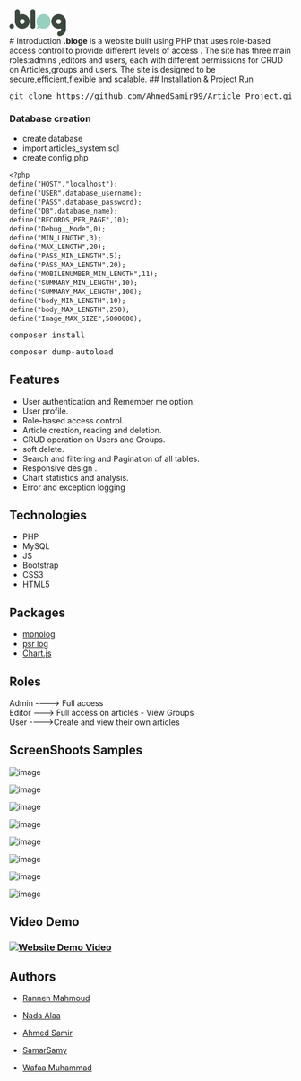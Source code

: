 <div style="display:flex;text-align: center; width:100%">
  <img align="center" src="images/blog1.png" style="width:20%">
</div>
# Introduction
<b>.bloge</b> is a website built using PHP that uses role-based access control to provide different levels of access . The site has three main roles:admins ,editors and users, each with different permissions for CRUD on Articles,groups and users. The site is designed to be secure,efficient,flexible and scalable.
## Installation & Project Run
<pre>
git clone https://github.com/AhmedSamir99/Article_Project.git
</pre>

### Database creation
- create database
- import articles_system.sql
- create config.php


```
<?php
define("HOST","localhost");
define("USER",database_username);
define("PASS",database_password);
define("DB",database_name);
define("RECORDS_PER_PAGE",10);
define("Debug__Mode",0);
define("MIN_LENGTH",3);
define("MAX_LENGTH",20);
define("PASS_MIN_LENGTH",5);
define("PASS_MAX_LENGTH",20);
define("MOBILENUMBER_MIN_LENGTH",11);
define("SUMMARY_MIN_LENGTH",10);
define("SUMMARY_MAX_LENGTH",100);
define("body_MIN_LENGTH",10);
define("body_MAX_LENGTH",250);
define("Image_MAX_SIZE",5000000);

```

<pre>
composer install
</pre>

<pre>
composer dump-autoload
</pre>



## Features

- User authentication and Remember me option.
- User profile.
- Role-based access control.
- Article creation, reading and deletion.
- CRUD operation on Users and Groups.
- soft delete.
- Search and filtering and Pagination of all tables.
- Responsive design .
- Chart statistics and analysis.
- Error and exception logging

## Technologies
- PHP
- MySQL
- JS
- Bootstrap
- CSS3
- HTML5

## Packages
- [monolog](https://github.com/Seldaek/monolog)
- [psr log](https://github.com/php-fig/log)
- [Chart.js](https://www.chartjs.org/)

## Roles 

 Admin ----> Full access <br>
 Editor ---> Full access on articles - View Groups <br>
 User ---->Create and view their own articles 

## ScreenShoots Samples
![image](https://user-images.githubusercontent.com/104720889/235434643-331246aa-49f1-4b98-a405-17ffe541407a.png)

![image](https://user-images.githubusercontent.com/104720889/235434741-a93349fd-3e36-4a6d-8d8a-85b3235774e8.png)

![image](https://user-images.githubusercontent.com/104720889/235434832-80b8346f-1677-416f-9255-db62b3663d9f.png)

![image](https://user-images.githubusercontent.com/104720889/235434935-20aa6135-eeb2-4564-a5e1-218b5d3ba4a4.png)

![image](https://user-images.githubusercontent.com/104720889/235435006-ed2f314d-4f83-4f89-8274-0e50ecc93965.png)

![image](https://user-images.githubusercontent.com/104720889/235435123-d6365524-6b19-4c55-96b0-75faeebbae49.png)

![image](https://user-images.githubusercontent.com/104720889/235435271-bb3c7c5b-79b6-4c15-b723-80f1fe908737.png)

![image](https://user-images.githubusercontent.com/104720889/235435595-e735e300-c611-4d64-92e0-c81db4dbdd2d.png)

## Video Demo 

### [![Website Demo Video](https://user-images.githubusercontent.com/104720889/235644316-4444e08e-7888-4876-addc-c1ac77abbb71.png)](https://youtu.be/nqhwoZzCwZw) 


## Authors

- [Rannen Mahmoud](https://github.com/raneenmahmoud)

- [Nada Alaa](https://github.com/NadaAlaaEldeen)

- [Ahmed Samir](https://github.com/AhmedSamir99)

- [SamarSamy](https://github.com/SamarSamyE)

- [Wafaa Muhammad](https://github.com/wafaamuhammad123)
